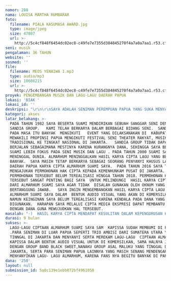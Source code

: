 ```yaml
---
nomor: 288
nama: LOUISA MARTHA RUMBARAR
foto:
  filename: PIALA KASUMASA AWARD.jpg
  type: image/jpeg
  size: 47807
  url: >-
    http://5c4cf848f6454dc02ec8-c49fe7e7355d384845270f4a7a0a7aa1.r53.cf2.rackcdn.com/bf5ac970-3a5c-449b-8d26-bc546265985f/PIALA%20KASUMASA%20AWARD.jpg
seni: musik
pengalaman: 36 TAHUN
website: ''
sosmed: ''
file:
  filename: MEOS YENAIWA 1.mp3
  type: audio/mp3
  size: 10686215
  url: >-
    http://5c4cf848f6454dc02ec8-c49fe7e7355d384845270f4a7a0a7aa1.r53.cf2.rackcdn.com/ed327295-9095-4ed5-8ced-c4efeec4daa4/MEOS%20YENAIWA%201.mp3
proyek: PENGEMBANGAN MUSIK DAN LAGU-LAGU DAERAH PAPUA
lokasi: 'BIAK '
lokasi_id: ''
deskripsi: "\r\n\r\nSAYA ADALAH SENIMAN PEREMPUAN PAPUA YANG SUKA MENYANYIKAN LAGU -LAGU PAPUA KHUSUS LAGU-LAGU DAERAH CIPTAAN ALMARHUM SUAMI SAYA SAM KAPISSA.  LAGU – LAGU CIPTAANNYA BERCERITA TENTANG CINTA KASIH, KEMANUSIAAN, CINTA DAMAI, PATRIOTISME, KEINDAHAN ALAM DAN LINGKUNGAN HIDUP.  TAHUN 1998 SAYA DAN ALMARHUM SUAMI SAYA MEREKAM BEBERAPA LAGU DENGAN ARRANGEMENT MUSIK YANG SEDERHANA DALAM BENTUK AUDIO VISUAL OLEH STASIUN TVRI PAPUA UNTUK PROMOSI HOTEL MARAU BIAK. PADA TAHUN 2009 SAYA MEREKAM LAGI BEBERAPA LAGU UNTUK PROMOSI STASIUN BYAK TV DALAM BENTUK AUDIO VISUAL OLEH TVRI PAPUA DALAM ARRANGEMENT MUSIK YANG SANGAT SEDERHANA.  REKAMAN LAGU – LAGU TERSEBUT BUKAN UNTUK DI KOMERSILKAN TAPI HANYA UNTUK KONSUMSI KALANGAN TERBATAS. HARAPAN SAYA MELALUI CIPTA MEDIA EKSPRESI DAPAT MEMBANTU SAYA GUNA PENGEMBANGAN MUSIK DAN LAGU- LAGU DAERAH PAPUA UNTUK DIREKAM DALAM BENTUK AUDIO VISUAL (MP4) KARAOKE DENGAN GARAPAN MUSIK YANG LEBIH LENGKAP DENGAN TIDAK MENINGGALKAN CIRI KHAS PAPUA, SEHINGGA DAPAT DI DENGAR SERTA DINIKMATI OLEH MASYARAKAT PAPUA DAN JUGA SAUDARA – SAUDARA KITA DI LUAR PAPUA DALAM TEKS LAGU PENGERTIAN BAHASA INDONESIA. SELANJUTNYA CIPTA MEDIA EKSPRESI DAPAT MEMBANTU SAYA DALAM MENGURUS HAK CIPTA LAGU-LAGU CIPTAAN DARI ALMARHUM SUAMI SAYA KE KEMENTRIAN HUKUM DAN HAM REPUBLIK INDONESIA DI JAKARTA.\r\n\r\n"
kategori: akses
latar_belakang: >-
  PADA TAHUN 1982 SAYA BESERTA SUAMI MENDIRIKAN SEBUAH SANGGAR SENI DENGAN NAMA
  SANDIA GROUP.   KAMI TELAH BERKARYA DALAM BERBAGAI BIDANG SENI.  SANDIA GROUP
  PADA MASA ITU BANYAK  MENGIKUTI   EVENT YANG DILAKSANAKAN DI  KABUPATEN, SERTA
  MEWAKILI PROPINSI PAPUA MENGIKUTI FESTIVAL SENI THEATER RAKYAT, MUSIK
  TRADISIONAL KE TINGKAT NASIONAL DI JAKARTA.   SANDIA GROUP TIDAK DAPAT
  BERJALAN SEBAGAIMANA MESTINYA KARENA KURANGNYA DANA, SEHINGGA SAYA BERSAMA
  SUAMI LEBIH FOKUS PADA SENI MUSIK DAN LAGU . PADA TAHUN 2000 SUAMI SAYA
  MENINGGAL DUNIA. ALMARHUM MENINGGALKAN HASIL KARYA CIPTA LAGU YANG BEGITU
  BANYAK.  SAYA MASIH TETAP BERKARYA SEBAGAI SEORANG PENYANYI KHUSUS LAGU POP
  DAERAH PAPUA KARYA CIPTA ALMARHUM SUAMI SAYA.  PADA TAHUN 2016 SAYA TELAH
  MENGAJUKAN PERMOHONAN HAK CIPTA KEPADA KEMENHUNKAM PUSAT DI JAKARTA. 
  PERMOHONAN TERSEBUT BELUM TEREALISASI HINGGA TAHUN 2018. PERMOHONAN HAK CIPTA
  TERSEBUT SANGAT PENTING BAGI SAYA  UNTUK MELINDUNGI  HASIL KARYA CIPTA LAGU
  DARI ALMARHUM SUAMI SAYA AGAR TIDAK  DISALAH GUNAKAN OLEH OKNUM YANG TIDAK
  BERTANGGUNG JAWAB.   SAYA INGIN MENGEMBANGKAN HASIL KARYA CIPTA LAGU DAN MUSIK
  ALMARHUM SUAMI SAYA DALAM  BENTUK AUDIO VISUAL YANG AKAN DI KOMERSILKAN  . 
  NAMUN KEINGINAN SAYA BELUM TEREALISASI KARENA KENDALA PADA DANA YANG AKAN
  DIGUNAKAN.  HARAPAN SAYA MELALUI CIPTA MEDIA EKSPRESI DAPAT MEMBANTU SAYA
  DENGAN DANA GUNA MEWUJUDKAN HAL TERSEBUT.
masalah: "-)  HASIL KARYA CIPTA MENDAPAT KESULITAN DALAM KEPENGURUSAN HAK CIPTA.\r\n\r\n\r\n-) KESULITAN DANA UNTUK PENGEMBANGAN MUSIK DAN LAGU-LAGU DAERAH PAPUA."
durasi: 9 bulan
sukses: >-
  LAGU-LAGU CIPTAAN ALMARHUM SUAMI SAYA SAM  KAPISSA SUDAH MEMBUMI DI PAPUA
  .PARA SENIMAN DI LUAR PAPUA SEPERTI TRIO AMBISI DARI SUMATERA UTARA YANG
  TINNGAL DI JAKARTA DAN MENYANYI SERTA MEREKAM LAGU-LAGU  CIPTAAN ALMARHUM SAM
  KAPISSA DALAM BENTUK AUDIO VISUAL UNTUK DI KOMERSILKAN, SAMA HALNYA JUGA
  DENGAN GROUP BAND BLACK SWEET,NANAKU GROUP ASAL MALUKU YANG TINGGAL DI
  JAKARTA, SERTA PARA SENIMAN PAPUA LAINNYA YANG MASIH SENANG MENDENGAR SERTA
  MENYANYIKAN LAGU- LAGU ALMARHUM, KARENA FANS NYA BEGITU BANYAK DI PAPUA.
dana: '250'
layout: null
submission_id: 5a8c139e1ebb072bf4961058
---
```

